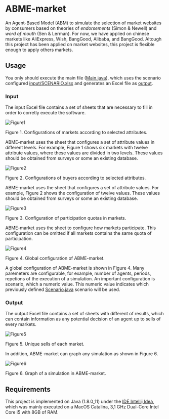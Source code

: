 # ABME-market

An Agent-Based Model (ABM) to simulate the selection of market websites by consumers based on theories of _endorsements_ (Simon & Newell) and _word of mouth_ (Sen & Lerman). For now, we have applied on chinese markets like AliExpress, Wish, BangGood, Alibaba, and BangGood. Altough this project has been applied on market websites, this project is flexible enough to apply others markets.   	   


## Usage
You only should execute the main file ([Main.java](src/Main.java)), which uses the scenario configured [input/SCENARIO.xlsx](input/SCENARIO.xlsx) and generates an Excel file as [output](output). 

### Input

The input Excel file contains a set of sheets that are necessary to fill in order to corretly execute the software. 


![Figure1](http://pleger.cl/sites/ABME-market/markets.png)


Figure 1. Configurations of markets according to selected attributes.

ABME-market uses the sheet that configures a set of attribute values in different levels. For example, Figure 1 shows six markets with twelve attribute values, where these values are divided in two levels. These values should be obtained from surveys or some an existing database.     



![Figure2](http://pleger.cl/sites/ABME-market/buyers.png)


Figure 2. Configurations of buyers according to selected attributes.

ABME-market uses the sheet that configures a set of attribute values. For example, Figure 2 shows the configuration of twelve values.  These values should be obtained from surveys or some an existing database.  




![Figure3](http://pleger.cl/sites/ABME-market/quota.png)

Figure 3. Configuration of participation quotas in markets.    

ABME-market uses the sheet to configure how markets participate. This configuration can be omitted if all markets contains the same quota of participation.  




![Figure4](http://pleger.cl/sites/ABME-market/configuration.png)

Figure 4. Global configuration of ABME-market.

A global configuration of ABME-market is shown in Figure 4. Many paremeters are configurable, for example, number of agents, periods, repetions of the execution of a simulation. An important configuration is scenario, which a numeric value. This numeric value indicates which previously defined [Scenario.java](src/scenario/Scenario.java) scenario will be used.    

### Output

The output Excel file contains a set of sheets with different of results, which can contain information as any potential decision of an agent up to sells of every markets. 

![Figure5](http://pleger.cl/sites/ABME-market/sells.png)

Figure 5. Unique sells of each market.

In addition, ABME-market can graph any simulation as shown in Figure 6.

![Figure6](http://pleger.cl/sites/ABME-market/simulation.png)

Figure 6. Graph of a simulation in ABME-market.


## Requirements 

This project is implemented on Java (1.8.0_11) under the [IDE Intellij Idea](https://www.jetbrains.com/), which was mainly executed on a MacOS Catalina, 3,1 GHz Dual-Core Intel Core i5 with 8GB of RAM.
